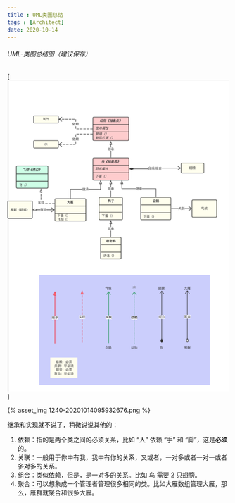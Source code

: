 ```yaml
---
title : UML类图总结
tags : [Architect]
date: 2020-10-14
---
```


###### UML-类图总结图（建议保存）


[![uml.png](UML类图总结/1240-20201014095932676.png)]

{% asset_img 1240-20201014095932676.png %}



继承和实现就不说了，稍微说说其他的：

1. 依赖：指的是两个类之间的必须关系，比如 “人” 依赖 “手” 和 “脚”，这是**必须**的。
2. 关联：一般用于你中有我，我中有你的关系，又或者，一对多或者一对一或者多对多的关系。
3. 组合：类似依赖，但是，是一对多的关系。比如 鸟 需要 2 只翅膀。
4. 聚合：可以想象成一个管理者管理很多相同的类。比如大雁数组管理大雁，那么，雁群就聚合和很多大雁。
